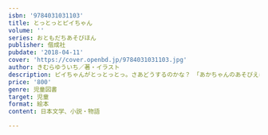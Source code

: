 ```yaml
---
isbn: '9784031031103'
title: とっとっとピイちゃん
volume: ''
series: おともだちあそびほん
publisher: 偕成社
pubdate: '2018-04-11'
cover: 'https://cover.openbd.jp/9784031031103.jpg'
author: きむらゆういち／著・イラスト
description: ピイちゃんがとっとっとっ。さあどうするのかな？　「あかちゃんのあそびえほん」のピイちゃんと、いっしょに体を動かせます。
price: '800'
genre: 児童図書
target: 児童
format: 絵本
content: 日本文学、小説・物語

---
```

